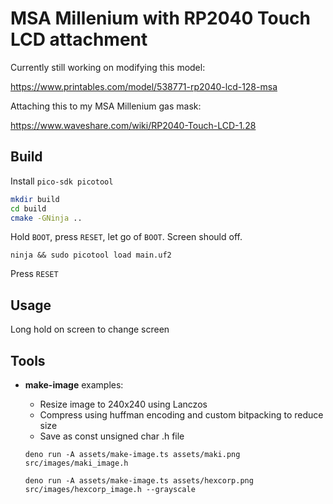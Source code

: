 # MSA Millenium with RP2040 Touch LCD attachment

Currently still working on modifying this model:

https://www.printables.com/model/538771-rp2040-lcd-128-msa

Attaching this to my MSA Millenium gas mask:

https://www.waveshare.com/wiki/RP2040-Touch-LCD-1.28

## Build

Install `pico-sdk picotool`

```bash
mkdir build
cd build
cmake -GNinja ..
```

Hold `BOOT`, press `RESET`, let go of `BOOT`. Screen should off.

`ninja && sudo picotool load main.uf2`

Press `RESET`

## Usage

Long hold on screen to change screen

## Tools

-   **make-image** examples:

    -   Resize image to 240x240 using Lanczos
    -   Compress using huffman encoding and custom bitpacking to reduce size
    -   Save as const unsigned char .h file

    `deno run -A assets/make-image.ts assets/maki.png src/images/maki_image.h`

    `deno run -A assets/make-image.ts assets/hexcorp.png src/images/hexcorp_image.h --grayscale`
